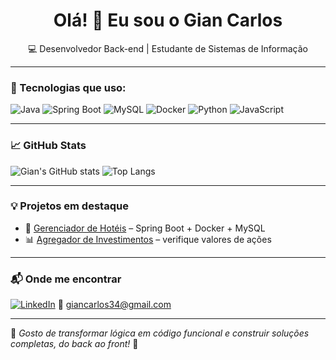 <h1 align="center">Olá! 👋 Eu sou o Gian Carlos</h1>

<p align="center">
  💻 Desenvolvedor Back-end | Estudante de Sistemas de Informação  
</p>

---

### 🚀 Tecnologias que uso:
![Java](https://img.shields.io/badge/Java-%23ED8B00.svg?style=for-the-badge&logo=java&logoColor=white)
![Spring Boot](https://img.shields.io/badge/Spring%20Boot-6DB33F?style=for-the-badge&logo=spring-boot&logoColor=white)
![MySQL](https://img.shields.io/badge/MySQL-00000F?style=for-the-badge&logo=mysql&logoColor=white)
![Docker](https://img.shields.io/badge/Docker-2496ED?style=for-the-badge&logo=docker&logoColor=white)
![Python](https://img.shields.io/badge/Python-3776AB?style=for-the-badge&logo=python&logoColor=white)
![JavaScript](https://img.shields.io/badge/JavaScript-F7DF1E?style=for-the-badge&logo=javascript&logoColor=black)

---

### 📈 GitHub Stats
![Gian's GitHub stats](https://github-readme-stats.vercel.app/api?username=GianCarlosDev&show_icons=true&theme=radical)
![Top Langs](https://github-readme-stats.vercel.app/api/top-langs/?username=GianCarlosDev&layout=compact&theme=radical)

---

### 💡 Projetos em destaque
- 🔗 [Gerenciador de Hotéis](https://github.com/GianCarlosDev/gerenciador-hoteis) – Spring Boot + Docker + MySQL
- 📊 [Agregador de Investimentos](https://github.com/GianCarlosDev/agregador-de-investimento) – verifique valores de ações

---

### 📬 Onde me encontrar
[![LinkedIn](https://img.shields.io/badge/-LinkedIn-blue?style=flat-square&logo=Linkedin&logoColor=white)](https://www.linkedin.com/in/GianCarlos)
📧 giancarlos34@gmail.com

---

🧠 *Gosto de transformar lógica em código funcional e construir soluções completas, do back ao front!* 🚀
